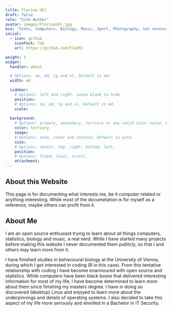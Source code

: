 ```yaml
---
title: Florian Uhl
draft: false
role: "Site Author"
avatar: images/FlorianUhl.jpg
bio: "Stats, Computers, Biology, Music, Sport, Photography, not necessarily in that order."
social:
  - icon: github
    iconPack: fab
    url: https://github.com/FloUhl

weight: 1
widget:
  handler: about

  # Options: sm, md, lg and xl. Default is md.
  width: md

  sidebar:
    # Options: left and right. Leave blank to hide.
    position: 
    # Options: sm, md, lg and xl. Default is md.
    scale: 
  
  background:
    # Options: primary, secondary, tertiary or any valid color value. Default is primary.
    color: tertiary
    image:
    # Options: auto, cover and contain. Default is auto.
    size:
    # Options: center, top, right, bottom, left.
    position:
    # Options: fixed, local, scroll.
    attachment: 
---
```

## About this Website
This page is for documenting what interests me, be it computer related or anything interesting.
While most of the documetation is for myself as a reference, maybe others can profit from it.

## About Me
I am an open source enthusiast trying to learn about all things computers, statistics, biology and music, a real nerd.
While I have started many projects before making this website I never documented them publicly, so that I and others may learn more from it.

I have finished studies in behavioural biology at the University of Vienna, during which I got interested in coding (R in this case).
From this tentative relationship with coding I have become enarmoured with open source and statistics.
While computers have been black boxes that delivered interesting information for most of my life, I have become determined to learn more about them since finishing my masters degree.
I have in doing so discovered (desktop) Linux and enjoyed to learn more about the underpinnings and details of operating systems.
I also decided to take this aspect of my life more seriously and enrolled in a Bachelor in IT Security.